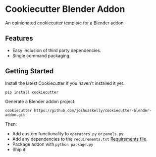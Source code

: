 # Cookiecutter Blender Addon
An opinionated cookiecutter template for a Blender addon.

## Features
- Easy inclusion of third party dependencies.
- Single command packaging.

## Getting Started
Install the latest Cookiecutter if you haven't installed it yet.

`pip install cookiecutter`

Generate a Blender addon project:

`cookiecutter https://github.com/joshuaskelly/cookiecutter-blender-addon.git`

Then:
- Add custom functionality to `operators.py` or `panels.py`.
- Add any dependencies to the `requirements.txt` [Requirements file](https://pip.pypa.io/en/stable/user_guide/#requirements-files).
- Package addon with `python package.py`
- Ship it!
